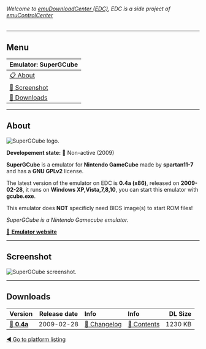 ###### Welcome to [emuDownloadCenter (EDC)](https://github.com/PhoenixInteractiveNL/emuDownloadCenter/wiki/), EDC is a side project of [emuControlCenter](https://github.com/PhoenixInteractiveNL/emuControlCenter/wiki/)
***
## Menu
| **Emulator: SuperGCube** |
|:---------|
| [:clipboard: About](#about) |
| [:sunrise: Screenshot](#screen) |
| [:floppy_disk: Downloads](#downloads) |
***
## About
![](https://github.com/PhoenixInteractiveNL/emuDownloadCenter/wiki/images_emulator/supergcube_logo_200.jpg "SuperGCube logo.")

**Developement state:** :red_circle: Non-active (2009)

**SuperGCube** is a emulator for **Nintendo GameCube** made by **spartan11-7** and has a **GNU GPLv2** license.

The latest version of the emulator on EDC is **0.4a (x86)**, released on **2009-02-28**, it runs on **Windows XP,Vista,7,8,10**, you can start this emulator with **gcube.exe**.

This emulator does **NOT** specificly need BIOS image(s) to start ROM files!

_SuperGCube is a Nintendo Gamecube emulator._

[:link: **Emulator website**](http://supergcube.sourceforge.net)
***
## Screenshot
![](https://raw.githubusercontent.com/PhoenixInteractiveNL/emuDownloadCenter/master/hooks/supergcube/emulator_screen_01.jpg "SuperGCube screenshot.")
***
## Downloads
| Version  | Release date  | Info       | Info       | DL Size    |
|:---------|:-------------:|:-----------|:-----------|-----------:|
| [:floppy_disk: **0.4a**](https://github.com/PhoenixInteractiveNL/edc-repo0003/raw/master/supergcube/0.4a.7z) | 2009-02-28 | [:page_facing_up: Changelog](https://github.com/PhoenixInteractiveNL/edc-repo0003/blob/master/supergcube/0.4a_changelog.txt) | [:mag_right: Contents](https://github.com/PhoenixInteractiveNL/edc-repo0003/blob/master/supergcube/0.4a_contents.txt) | 1230 KB |

[:arrow_backward: Go to platform listing](https://github.com/PhoenixInteractiveNL/emuDownloadCenter/wiki/EDC-Platform-List)
